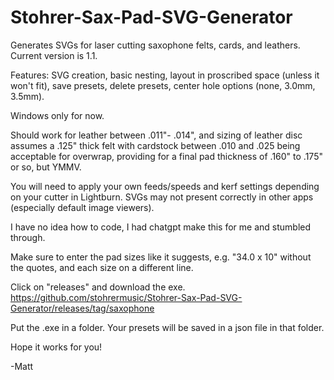 # Stohrer-Sax-Pad-SVG-Generator
Generates SVGs for laser cutting saxophone felts, cards, and leathers.  Current version is 1.1.

Features: SVG creation, basic nesting, layout in proscribed space (unless it won't fit), save presets, delete presets, center hole options (none, 3.0mm, 3.5mm).

Windows only for now.  

Should work for leather between .011"- .014", and sizing of leather disc assumes a .125" thick felt with cardstock between .010 and .025 being acceptable for overwrap, providing for a final pad thickness of .160" to .175" or so, but YMMV.

You will need to apply your own feeds/speeds and kerf settings depending on your cutter in Lightburn. SVGs may not present correctly in other apps (especially default image viewers).  

I have no idea how to code, I had chatgpt make this for me and stumbled through.  

Make sure to enter the pad sizes like it suggests, e.g. "34.0 x 10" without the quotes, and each size on a different line. 

Click on "releases" and download the exe.  https://github.com/stohrermusic/Stohrer-Sax-Pad-SVG-Generator/releases/tag/saxophone

Put the .exe in a folder.  Your presets will be saved in a json file in that folder.  

Hope it works for you!

-Matt
